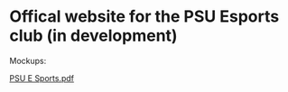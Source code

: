 # Offical website for the PSU Esports club (in development)


Mockups:

[PSU E Sports.pdf](https://github.com/user-attachments/files/16342655/PSU.E.Sports.pdf)
